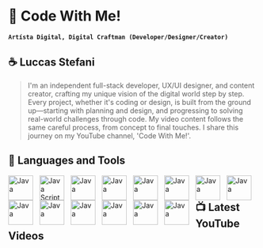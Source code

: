 # 💾 Code With Me!

**`Artísta Digital, Digital Craftman (Developer/Designer/Creator)`**

## ☕ Luccas Stefani

> I'm an independent full-stack developer, UX/UI designer, and content creator, crafting my unique vision of the digital world step by step. Every project, whether it's coding or design, is built from the ground up—starting with planning and design, and progressing to solving real-world challenges through code. My video content follows the same careful process, from concept to final  touches. I share this journey on my YouTube channel, 'Code With Me!'.

## 🧰 Languages and Tools

<img align="left" alt="Java" width="50px" style="padding-right: 10px;" src="https://cdn.jsdelivr.net/gh/devicons/devicon@latest/icons/java/java-original-wordmark.svg" />
<img align="left" alt="Java Script" width="50px" style="padding-right: 10px;" src="https://cdn.jsdelivr.net/gh/devicons/devicon@latest/icons/javascript/javascript-original.svg" />
<img align="left" alt="Java" width="50px" style="padding-right: 10px;" src="https://cdn.jsdelivr.net/gh/devicons/devicon@latest/icons/html5/html5-plain.svg" />
<img align="left" alt="Java" width="50px" style="padding-right: 10px;" src="https://cdn.jsdelivr.net/gh/devicons/devicon@latest/icons/css3/css3-plain.svg" />
<img align="left" alt="Java" width="50px" style="padding-right: 10px;" src="https://cdn.jsdelivr.net/gh/devicons/devicon@latest/icons/tailwindcss/tailwindcss-original.svg" />
<img align="left" alt="Java" width="50px" style="padding-right: 10px;" src="https://cdn.jsdelivr.net/gh/devicons/devicon@latest/icons/react/react-original.svg" />
<img align="left" alt="Java" width="50px" style="padding-right: 10px;" src="https://cdn.jsdelivr.net/gh/devicons/devicon@latest/icons/nextjs/nextjs-original.svg" />
<img align="left" alt="Java" width="50px" style="padding-right: 10px;" src="https://cdn.jsdelivr.net/gh/devicons/devicon@latest/icons/mongodb/mongodb-original.svg" />
<img align="left" alt="Java" width="50px" style="padding-right: 10px;" src="https://cdn.jsdelivr.net/gh/devicons/devicon@latest/icons/typescript/typescript-plain.svg" />
<img align="left" alt="Java" width="50px" style="padding-right: 10px;" src="https://cdn.jsdelivr.net/gh/devicons/devicon@latest/icons/github/github-original.svg" />
<img align="left" alt="Java" width="50px" style="padding-right: 10px;" src="https://cdn.jsdelivr.net/gh/devicons/devicon@latest/icons/git/git-original.svg" />
<img align="left" alt="Java" width="50px" style="padding-right: 10px;" src="https://cdn.jsdelivr.net/gh/devicons/devicon@latest/icons/nodejs/nodejs-original.svg" />
<img align="left" alt="Java" width="50px" style="padding-right: 10px;" src="https://cdn.jsdelivr.net/gh/devicons/devicon@latest/icons/figma/figma-original.svg" />
<img align="left" alt="Java" width="50px" style="padding-right: 10px;" src="https://cdn.jsdelivr.net/gh/devicons/devicon@latest/icons/photoshop/photoshop-original.svg" />                                                                                                                                                                                                                                                                                                           



## 📺 Latest YouTube Videos
